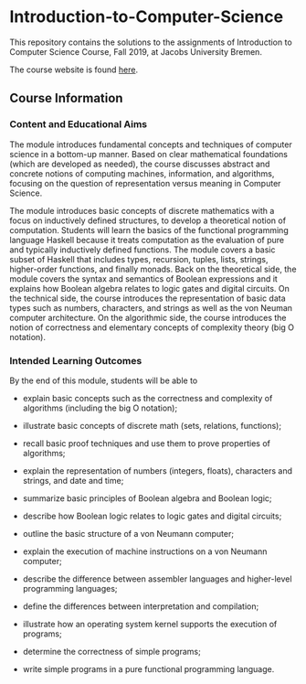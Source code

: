# Introduction-to-Computer-Science
This repository contains the solutions to the assignments of Introduction to Computer Science Course, Fall 2019, at Jacobs University Bremen.

The course website is found [here](https://cnds.jacobs-university.de/courses/ics-2019/ "ICS 2019 JUB").

## Course Information
### Content and Educational Aims

The module introduces fundamental concepts and techniques of computer science in a bottom-up manner. Based on clear mathematical foundations (which are developed as needed), the course discusses abstract and concrete notions of computing machines, information, and algorithms, focusing on the question of representation versus meaning in Computer Science.

The module introduces basic concepts of discrete mathematics with a focus on inductively defined structures, to develop a theoretical notion of computation. Students will learn the basics of the functional programming language Haskell because it treats computation as the evaluation of pure and typically inductively defined functions. The module covers a basic subset of Haskell that includes types, recursion, tuples, lists, strings, higher-order functions, and finally monads. Back on the theoretical side, the module covers the syntax and semantics of Boolean expressions and it explains how Boolean algebra relates to logic gates and digital circuits. On the technical side, the course introduces the representation of basic data types such as numbers, characters, and strings as well as the von Neuman computer architecture. On the algorithmic side, the course introduces the notion of correctness and elementary concepts of complexity theory (big O notation).

### Intended Learning Outcomes

By the end of this module, students will be able to

- explain basic concepts such as the correctness and complexity of algorithms (including the big O notation);

- illustrate basic concepts of discrete math (sets, relations, functions);

- recall basic proof techniques and use them to prove properties of algorithms;

- explain the representation of numbers (integers, floats), characters and strings, and date and time;

- summarize basic principles of Boolean algebra and Boolean logic;

- describe how Boolean logic relates to logic gates and digital circuits;

- outline the basic structure of a von Neumann computer;

- explain the execution of machine instructions on a von Neumann computer;

- describe the difference between assembler languages and higher-level programming languages;

- define the differences between interpretation and compilation;

- illustrate how an operating system kernel supports the execution of programs;

- determine the correctness of simple programs;

- write simple programs in a pure functional programming language.